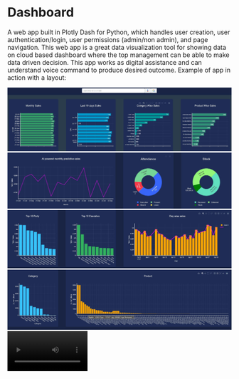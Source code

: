 # Dashboard

A web app built in Plotly Dash for Python, which handles user creation, user authentication/login, user permissions (admin/non admin), and page navigation.
This web app is a great data visualization tool for showing data on cloud based dashboard where the top management can be able to make data driven decision. 
This app works as digital assistance and can understand voice command to produce desired outcome.
Example of app in action with a layout:

![](/images/Page1.JPG)
![](/images/Page2.JPG)
![](/images/Page3.JPG)
![](/images/Page4.JPG)
<video src='https://www.youtube.com/watch?v=RkAQVm9nBDQ)' width=180/>
